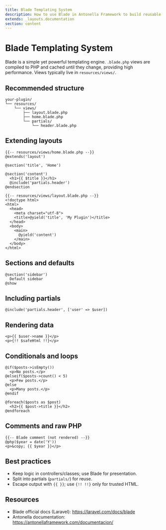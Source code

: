 ```yaml
---
title: Blade Templating System
description: How to use Blade in Antonella Framework to build reusable views
extends: _layouts.documentation
section: content
---
```


# Blade Templating System

Blade is a simple yet powerful templating engine. `.blade.php` views are compiled to PHP and cached until they change, providing high performance. Views typically live in `resources/views/`.

## Recommended structure

```
your-plugin/
└── resources/
    └── views/
        ├── layout.blade.php
        ├── home.blade.php
        └── partials/
            └── header.blade.php
```

## Extending layouts

```blade
{{-- resources/views/home.blade.php --}}
@extends('layout')

@section('title', 'Home')

@section('content')
  <h1>{{ $title }}</h1>
  @include('partials.header')
@endsection
```

```blade
{{-- resources/views/layout.blade.php --}}
<!doctype html>
<html>
  <head>
    <meta charset="utf-8">
    <title>@yield('title', 'My Plugin')</title>
  </head>
  <body>
    <main>
      @yield('content')
    </main>
  </body>
</html>
```

## Sections and defaults

```blade
@section('sidebar')
  Default sidebar
@show
```

## Including partials

```blade
@include('partials.header', ['user' => $user])
```

## Rendering data

```blade
<p>{{ $user->name }}</p>
<p>{!! $safeHtml !!}</p>
```

## Conditionals and loops

```blade
@if($posts->isEmpty())
  <p>No posts.</p>
@elseif($posts->count() < 5)
  <p>Few posts.</p>
@else
  <p>Many posts.</p>
@endif

@foreach($posts as $post)
  <h2>{{ $post->title }}</h2>
@endforeach
```

## Comments and raw PHP

```blade
{{-- Blade comment (not rendered) --}}
@php($year = date('Y'))
<p>&copy; {{ $year }}</p>
```

## Best practices

- Keep logic in controllers/classes; use Blade for presentation.
- Split into partials (`partials/`) for reuse.
- Escape output with `{{ }}`; use `{!! !!}` only for trusted HTML.

## Resources

- Blade official docs (Laravel): https://laravel.com/docs/blade
- Antonella documentation: https://antonellaframework.com/documentacion/
